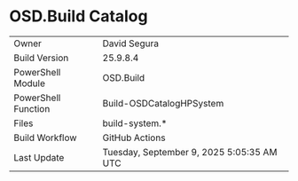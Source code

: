 ﻿# OSD.Build Catalog

| | |
|-|-|
| Owner | David Segura |
| Build Version | 25.9.8.4 |
| PowerShell Module | OSD.Build |
| PowerShell Function | Build-OSDCatalogHPSystem |
| Files | build-system.* |
| Build Workflow | GitHub Actions |
| Last Update | Tuesday, September 9, 2025 5:05:35 AM UTC |
